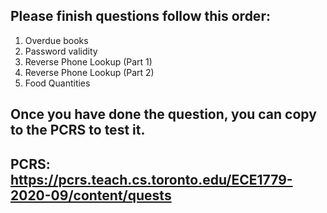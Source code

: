 ## Please finish questions follow this order:

1.  Overdue books
2.  Password validity
3.  Reverse Phone Lookup (Part 1)
4.  Reverse Phone Lookup (Part 2)
5.  Food Quantities


## Once you have done the question, you can copy to the PCRS to test it.
## PCRS: https://pcrs.teach.cs.toronto.edu/ECE1779-2020-09/content/quests